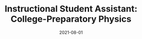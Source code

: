 ---
title: "Instructional Student Assistant: College-Preparatory Physics"
collection: teaching
type: "High School"
permalink: /teaching/2021-fall-1
venue: "Silver Creek High School, Physics"
date: 2021-08-01
location: "Longmont, CO"
---
